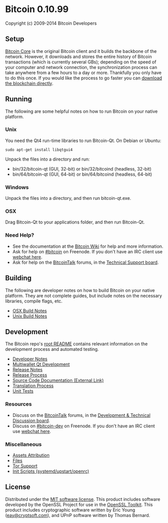 Bitcoin 0.10.99
=====================

Copyright (c) 2009-2014 Bitcoin Developers


Setup
---------------------
[Bitcoin Core](http://bitcoin.org/en/download) is the original Bitcoin client and it builds the backbone of the network. However, it downloads and stores the entire history of Bitcoin transactions (which is currently several GBs); depending on the speed of your computer and network connection, the synchronization process can take anywhere from a few hours to a day or more. Thankfully you only have to do this once. If you would like the process to go faster you can [download the blockchain directly](bootstrap.md).

Running
---------------------
The following are some helpful notes on how to run Bitcoin on your native platform. 

### Unix

You need the Qt4 run-time libraries to run Bitcoin-Qt. On Debian or Ubuntu:

	sudo apt-get install libqtgui4

Unpack the files into a directory and run:

- bin/32/bitcoin-qt (GUI, 32-bit) or bin/32/bitcoind (headless, 32-bit)
- bin/64/bitcoin-qt (GUI, 64-bit) or bin/64/bitcoind (headless, 64-bit)



### Windows

Unpack the files into a directory, and then run bitcoin-qt.exe.

### OSX

Drag Bitcoin-Qt to your applications folder, and then run Bitcoin-Qt.

### Need Help?

* See the documentation at the [Bitcoin Wiki](https://en.bitcoin.it/wiki/Main_Page)
for help and more information.
* Ask for help on [#bitcoin](http://webchat.freenode.net?channels=bitcoin) on Freenode. If you don't have an IRC client use [webchat here](http://webchat.freenode.net?channels=bitcoin).
* Ask for help on the [BitcoinTalk](https://bitcointalk.org/) forums, in the [Technical Support board](https://bitcointalk.org/index.php?board=4.0).

Building
---------------------
The following are developer notes on how to build Bitcoin on your native platform. They are not complete guides, but include notes on the necessary libraries, compile flags, etc.

- [OSX Build Notes](build-osx.md)
- [Unix Build Notes](build-unix.md)

Development
---------------------
The Bitcoin repo's [root README](https://github.com/bitcoin/bitcoin/blob/master/README.md) contains relevant information on the development process and automated testing.

- [Developer Notes](developer-notes.md)
- [Multiwallet Qt Development](multiwallet-qt.md)
- [Release Notes](release-notes.md)
- [Release Process](release-process.md)
- [Source Code Documentation (External Link)](https://dev.visucore.com/bitcoin/doxygen/)
- [Translation Process](translation_process.md)
- [Unit Tests](unit-tests.md)

### Resources
* Discuss on the [BitcoinTalk](https://bitcointalk.org/) forums, in the [Development & Technical Discussion board](https://bitcointalk.org/index.php?board=6.0).
* Discuss on [#bitcoin-dev](http://webchat.freenode.net/?channels=bitcoin) on Freenode. If you don't have an IRC client use [webchat here](http://webchat.freenode.net/?channels=bitcoin-dev).

### Miscellaneous
- [Assets Attribution](assets-attribution.md)
- [Files](files.md)
- [Tor Support](tor.md)
- [Init Scripts (systemd/upstart/openrc)](init.md)

License
---------------------
Distributed under the [MIT software license](http://www.opensource.org/licenses/mit-license.php).
This product includes software developed by the OpenSSL Project for use in the [OpenSSL Toolkit](https://www.openssl.org/). This product includes
cryptographic software written by Eric Young ([eay@cryptsoft.com](mailto:eay@cryptsoft.com)), and UPnP software written by Thomas Bernard.
